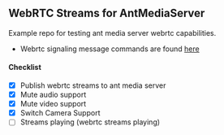 ## WebRTC Streams for AntMediaServer
Example repo for testing ant media server webrtc capabilities.

- Webrtc signaling message commands are found [here](https://ant-media-docs.readthedocs.io/en/latest/WebRTC-Developers.html#webrtc-websocket-messaging-details)

#### Checklist
- [x] Publish webrtc streams to ant media server
- [x] Mute audio support
- [x] Mute video support
- [x] Switch Camera Support
- [ ] Streams playing (webrtc streams playing)
